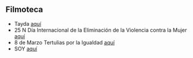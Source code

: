 ## Filmoteca

- Tayda [aquí](/Auditoría%20Web/Coordicanarias/Filmoteca/Tayda.md)
- 25 N Día Internacional de la Eliminación de la Violencia contra la Mujer [aquí](/Auditoría%20Web/Coordicanarias/Filmoteca/25N.md)
- 8 de Marzo Tertulias por la Igualdad [aquí](/Auditoría%20Web/Coordicanarias/Filmoteca/8M.md)
- SOY [aquí](/Auditoría%20Web/Coordicanarias/Filmoteca/SOY.md)

